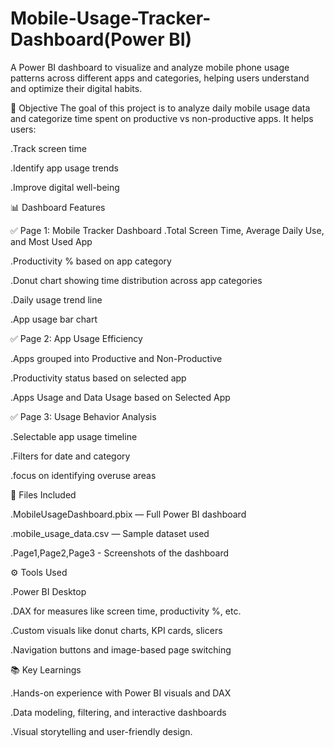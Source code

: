 # Mobile-Usage-Tracker-Dashboard(Power BI)
A Power BI dashboard to visualize and analyze mobile phone usage patterns across different apps and categories, helping users understand and optimize their digital habits.

📌 Objective
The goal of this project is to analyze daily mobile usage data and categorize time spent on productive vs non-productive apps. It helps users:

.Track screen time

.Identify app usage trends

.Improve digital well-being


📊 Dashboard Features


✅ Page 1: Mobile Tracker Dashboard
.Total Screen Time, Average Daily Use, and Most Used App

.Productivity % based on app category

.Donut chart showing time distribution across app categories

.Daily usage trend line

.App usage bar chart



✅ Page 2: App Usage Efficiency

.Apps grouped into Productive and Non-Productive

.Productivity status based on selected app

.Apps Usage and Data Usage based on Selected App



✅ Page 3: Usage Behavior Analysis 

.Selectable app usage timeline

.Filters for date and category

.focus on identifying overuse areas





📁 Files Included

.MobileUsageDashboard.pbix — Full Power BI dashboard

.mobile_usage_data.csv — Sample dataset used

 .Page1,Page2,Page3 - Screenshots of the dashboard







⚙️ Tools Used

.Power BI Desktop

.DAX for measures like screen time, productivity %, etc.

.Custom visuals like donut charts, KPI cards, slicers

.Navigation buttons and image-based page switching







📚 Key Learnings

.Hands-on experience with Power BI visuals and DAX

.Data modeling, filtering, and interactive dashboards

.Visual storytelling and user-friendly design.










